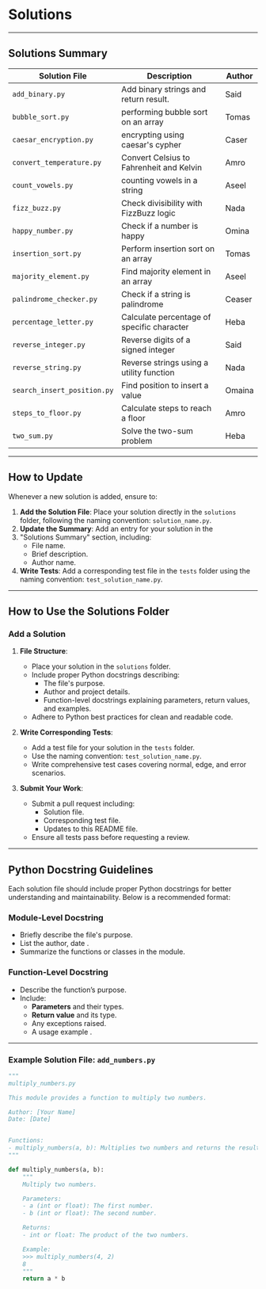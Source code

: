 # Solutions

---

## **Solutions Summary**

| **Solution File**          | **Description**                        | **Author**|
|----------------------------|---------------------------------------|-----------|
|`add_binary.py`         |Add binary strings and return result.       |Said  |
|`bubble_sort.py`        |performing bubble sort on an array          |Tomas |
|`caesar_encryption.py`  |encrypting using caesar's cypher            |Caser |
|`convert_temperature.py`|Convert Celsius to Fahrenheit and Kelvin    |Amro  |
|`count_vowels.py`       |counting vowels in a string                 |Aseel |
|`fizz_buzz.py`          |Check divisibility with FizzBuzz logic      |Nada  |
|`happy_number.py`       |Check if a number is happy                  |Omina |
|`insertion_sort.py`     |Perform insertion sort on an array          |Tomas |
|`majority_element.py`   | Find majority element in an array          |Aseel |
|`palindrome_checker.py` |Check if a string is palindrome             |Ceaser|
|`percentage_letter.py`  |Calculate percentage of specific character  |Heba  |
|`reverse_integer.py`    |Reverse digits of a signed integer          |Said  |
|`reverse_string.py`     |Reverse strings using a utility function    |Nada  |
|`search_insert_position.py`|Find position to insert a value             |Omaina|
|`steps_to_floor.py`     |Calculate steps to reach a floor            |Amro  |
|`two_sum.py`            |Solve the two-sum problem                   |Heba  |

---

## How to Update

Whenever a new solution is added, ensure to:

1. **Add the Solution File**: Place your solution directly in the `solutions` folder,
following the naming convention: `solution_name.py`.
2. **Update the Summary**: Add an entry for your solution in the
3. "Solutions Summary" section, including:
   - File name.
   - Brief description.
   - Author name.
4. **Write Tests**: Add a corresponding test file in the `tests` folder using the
naming convention: `test_solution_name.py`.

---

## How to Use the Solutions Folder

### Add a Solution

1. **File Structure**:  
   - Place your solution in the `solutions` folder.
   - Include proper Python docstrings describing:
     - The file's purpose.
     - Author and project details.
     - Function-level docstrings explaining parameters, return values, and examples.
   - Adhere to Python best practices for clean and readable code.

2. **Write Corresponding Tests**:  
   - Add a test file for your solution in the `tests` folder.
   - Use the naming convention: `test_solution_name.py`.
   - Write comprehensive test cases covering normal, edge, and error scenarios.

3. **Submit Your Work**:  
   - Submit a pull request including:
     - Solution file.
     - Corresponding test file.
     - Updates to this README file.
   - Ensure all tests pass before requesting a review.

---

## Python Docstring Guidelines

Each solution file should include proper Python docstrings for
better understanding and maintainability.
Below is a recommended format:

### Module-Level Docstring

- Briefly describe the file's purpose.
- List the author, date .
- Summarize the functions or classes in the module.

### Function-Level Docstring

- Describe the function’s purpose.
- Include:
  - **Parameters** and their types.
  - **Return value** and its type.
  - Any exceptions raised.
  - A usage example .

---

### Example Solution File: `add_numbers.py`

```python
"""
multiply_numbers.py

This module provides a function to multiply two numbers.

Author: [Your Name]
Date: [Date]   


Functions:
- multiply_numbers(a, b): Multiplies two numbers and returns the result.
"""

def multiply_numbers(a, b):
    """
    Multiply two numbers.

    Parameters:
    - a (int or float): The first number.
    - b (int or float): The second number.

    Returns:
    - int or float: The product of the two numbers.

    Example:
    >>> multiply_numbers(4, 2)
    8
    """
    return a * b
